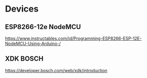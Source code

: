 # Devices

## ESP8266-12e NodeMCU

https://www.instructables.com/id/Programming-ESP8266-ESP-12E-NodeMCU-Using-Arduino-/

## XDK BOSCH

https://developer.bosch.com/web/xdk/introduction